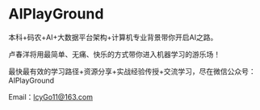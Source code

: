 # AIPlayGround
本科+码农+AI+大数据平台架构+计算机专业背景带你开启AI之路。

卢春洋将用最简单、无痛、快乐的方式带你进入机器学习的游乐场！

最快最有效的学习路径+资源分享+实战经验传授+交流学习，尽在微信公众号：AIPlayGround

Email：lcyGo11@163.com
